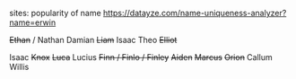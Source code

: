 sites:
popularity of name https://datayze.com/name-uniqueness-analyzer?name=erwin


~~Ethan~~ / Nathan
Damian
~~Liam~~
Isaac
Theo
~~Elliot~~


Isaac
~~Knox~~
~~Luca~~
Lucius
~~Finn / Finlo / Finley~~
~~Aiden~~
~~Marcus~~
~~Orion~~
Callum
Willis



